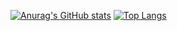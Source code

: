 [![Anurag's GitHub stats](https://github-readme-stats.vercel.app/api?username=absoluteAquarian&count_private=true&show_icons=true&theme=dark)](https://github.com/anuraghazra/github-readme-stats)
[![Top Langs](https://github-readme-stats.vercel.app/api/top-langs/?username=absoluteAquarian&count_private=true&show_icons=true&layout=compact&langs_count=10&theme=dark)](https://github.com/anuraghazra/github-readme-stats)
